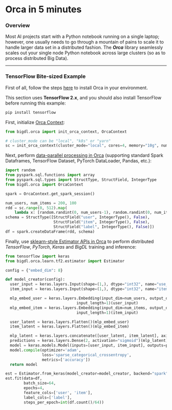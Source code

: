 # Orca in 5 minutes

### Overview

Most AI projects start with a Python notebook running on a single laptop; however, one usually needs to go through a mountain of pains to scale it to handle larger data set in a distributed fashion. The  _**Orca**_ library seamlessly scales out your single node Python notebook across large clusters (so as to process distributed Big Data).

---

### TensorFlow Bite-sized Example

First of all, follow the steps [here](install.md#to-use-basic-orca-features) to install Orca in your environment.

This section uses **TensorFlow 2.x**, and you should also install TensorFlow before running this example:
```bash
pip install tensorflow
```

First, initialize [Orca Context](orca-context.md):

```python
from bigdl.orca import init_orca_context, OrcaContext

# cluster_mode can be "local", "k8s" or "yarn"
sc = init_orca_context(cluster_mode="local", cores=4, memory="10g", num_nodes=1)
```

Next, perform [data-parallel processing in Orca](data-parallel-processing.md) (supporting standard Spark Dataframes, TensorFlow Dataset, PyTorch DataLoader, Pandas, etc.):

```python
import random
from pyspark.sql.functions import array
from pyspark.sql.types import StructType, StructField, IntegerType
from bigdl.orca import OrcaContext

spark = OrcaContext.get_spark_session()

num_users, num_items = 200, 100
rdd = sc.range(0, 512).map(
    lambda x: [random.randint(0, num_users-1), random.randint(0, num_items-1), random.randint(0, 1)])
schema = StructType([StructField("user", IntegerType(), False),
                     StructField("item", IntegerType(), False),
                     StructField("label", IntegerType(), False)])
df = spark.createDataFrame(rdd, schema)
```

Finally, use [sklearn-style Estimator APIs in Orca](distributed-training-inference.md) to perform distributed _TensorFlow_, _PyTorch_, _Keras_ and _BigDL_ training and inference:

```python
from tensorflow import keras
from bigdl.orca.learn.tf2.estimator import Estimator

config = {"embed_dim": 8}

def model_creator(config):
  user_input = keras.layers.Input(shape=(1,), dtype="int32", name="use_input")
  item_input = keras.layers.Input(shape=(1,), dtype="int32", name="item_input")

  mlp_embed_user = keras.layers.Embedding(input_dim=num_users, output_dim=config["embed_dim"],
                               input_length=1)(user_input)
  mlp_embed_item = keras.layers.Embedding(input_dim=num_items, output_dim=config["embed_dim"],
                               input_length=1)(item_input)

  user_latent = keras.layers.Flatten()(mlp_embed_user)
  item_latent = keras.layers.Flatten()(mlp_embed_item)

  mlp_latent = keras.layers.concatenate([user_latent, item_latent], axis=1)
  predictions = keras.layers.Dense(2, activation="sigmoid")(mlp_latent)
  model = keras.models.Model(inputs=[user_input, item_input], outputs=predictions)
  model.compile(optimizer='adam',
                loss='sparse_categorical_crossentropy',
                metrics=['accuracy'])
  return model

est = Estimator.from_keras(model_creator=model_creator, backend="spark", config=config)
est.fit(data=df,
        batch_size=64,
        epochs=4,
        feature_cols=['user', 'item'],
        label_cols=['label'],
        steps_per_epoch=int(df.count()/64))

```
